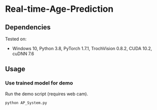 # Real-time-Age-Prediction

## Dependencies
Tested on:
- Windows 10, Python 3.8, PyTorch 1.7.1, TrochVision 0.8.2, CUDA 10.2, cuDNN 7.6

## Usage

### Use trained model for demo
Run the demo script (requires web cam).
```sh
python AP_System.py
```
